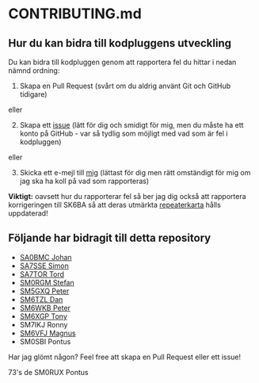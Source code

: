 # CONTRIBUTING.md

## Hur du kan bidra till kodpluggens utveckling

Du kan bidra till kodpluggen genom att rapportera fel du hittar i nedan nämnd ordning:

1. Skapa en Pull Request (svårt om du aldrig använt Git och GitHub tidigare)

eller

2. Skapa ett [issue](https://github.com/sm0rgm/at-d878uv/issues) (lätt för dig och smidigt för mig, men du måste ha ett konto på GitHub - var så tydlig som möjligt med vad som är fel i kodpluggen)

eller

3. Skicka ett e-mejl till [mig](mailto:stefan@helander.se) (lättast för dig men rätt omständigt för mig om jag ska ha koll på vad som rapporteras)

**Viktigt:** oavsett hur du rapporterar fel så ber jag dig också att rapportera korrigeringen till SK6BA så att deras utmärkta [repeaterkarta](https://sk6ba.se/repeater/karta/) hålls uppdaterad!

## Följande har bidragit till detta repository

* [SA0BMC Johan](https://github.com/johanthid)
* [SA7SSE Simon](https://github.com/simonvik)
* [SA7TOR Tord](https://github.com/SA7TOR)
* [SM0RGM Stefan](https://github.com/sm0rgm)
* [SM5GXQ Peter](https://github.com/sm5gxq)
* [SM6TZL Dan](https://sk6ba.se/repeater/karta)
* [SM6WKB Peter](https://github.com/Ubsurb)
* [SM6XGP Tony](https://github.com/SM6XGP)
* SM7IKJ Ronny
* [SM6VFJ Magnus](https://github.com/sm6vfj)
* SM0SBI Pontus

Har jag glömt någon? Feel free att skapa en Pull Request eller ett issue!

73's de SM0RUX Pontus

